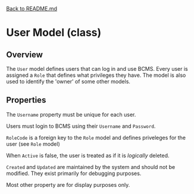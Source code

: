 [Back to README.md](/README.md)

# User Model (class)

## Overview

The `User` model defines users that can log in and use BCMS. Every user is assigned a `Role` that defines what privileges they have. The model is also used to identify the 'owner' of some other models.

## Properties

The `Username` property must be unique for each user.

Users must login to BCMS using their `Username` and `Password`.

`RoleCode` is a foreign key to the `Role` model and defines priveleges for the user (see `Role` model)

When `Active` is false, the user is treated as if it is *logically* deleted.

`Created` and `Updated` are maintained by the system and should not be modified. They exist primarily for debugging purposes.

Most other property are for display purposes only.

